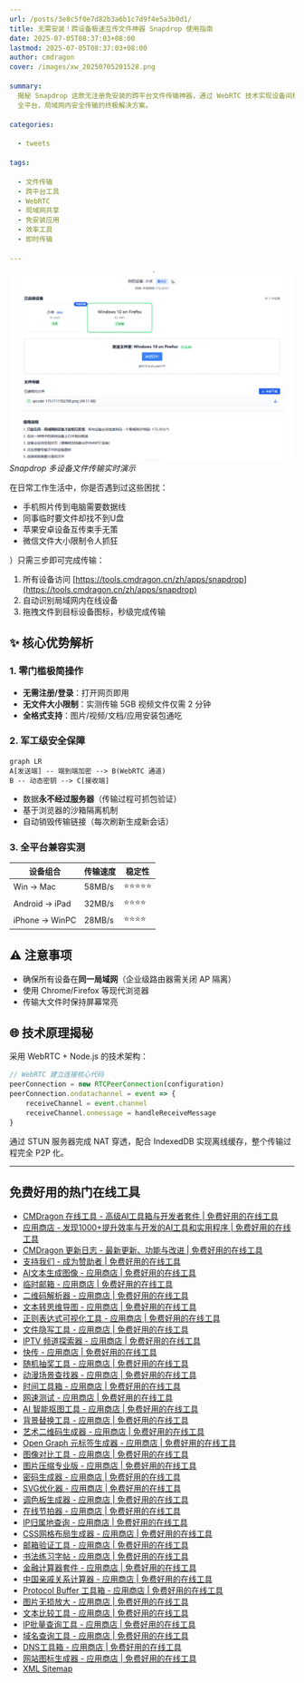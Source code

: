 ```yaml
---
url: /posts/3e8c5f0e7d82b3a6b1c7d9f4e5a3b0d1/
title: 无需安装！跨设备极速互传文件神器 Snapdrop 使用指南
date: 2025-07-05T08:37:03+08:00
lastmod: 2025-07-05T08:37:03+08:00
author: cmdragon
cover: /images/xw_20250705201528.png

summary:
  揭秘 Snapdrop 这款无注册免安装的跨平台文件传输神器，通过 WebRTC 技术实现设备间秒级互传，支持 Windows/Mac/Android/iOS
  全平台，局域网内安全传输的终极解决方案。

categories:

  - tweets

tags:

  - 文件传输
  - 跨平台工具
  - WebRTC
  - 局域网共享
  - 免安装应用
  - 效率工具
  - 即时传输

---
```


![Snapdrop](/images/xw_20250705201528.png)
*Snapdrop 多设备文件传输实时演示*

在日常工作生活中，你是否遇到过这些困扰：

- 手机照片传到电脑需要数据线
- 同事临时要文件却找不到U盘
- 苹果安卓设备互传束手无策
- 微信文件大小限制令人抓狂

）只需三步即可完成传输：

1. 所有设备访问 [https://tools.cmdragon.cn/zh/apps/snapdrop](https://tools.cmdragon.cn/zh/apps/snapdrop)
2. 自动识别局域网内在线设备
3. 拖拽文件到目标设备图标，秒级完成传输

## ✨ 核心优势解析

### 1. 零门槛极简操作

- **无需注册/登录**：打开网页即用
- **无文件大小限制**：实测传输 5GB 视频文件仅需 2 分钟
- **全格式支持**：图片/视频/文档/应用安装包通吃

### 2. 军工级安全保障

```mermaid
graph LR
A[发送端] -- 端到端加密 --> B(WebRTC 通道)
B -- 动态密钥 --> C[接收端]
```

- 数据**永不经过服务器**（传输过程可抓包验证）
- 基于浏览器的沙箱隔离机制
- 自动销毁传输链接（每次刷新生成新会话）

### 3. 全平台兼容实测

| 设备组合           | 传输速度   | 稳定性   |
|----------------|--------|-------|
| Win → Mac      | 58MB/s | ⭐⭐⭐⭐⭐ |
| Android → iPad | 32MB/s | ⭐⭐⭐⭐  |
| iPhone → WinPC | 28MB/s | ⭐⭐⭐⭐  |

## ⚠️ 注意事项

- 确保所有设备在**同一局域网**（企业级路由器需关闭 AP 隔离）
- 使用 Chrome/Firefox 等现代浏览器
- 传输大文件时保持屏幕常亮

## 🌐 技术原理揭秘

采用 WebRTC + Node.js 的技术架构：

```javascript
// WebRTC 建立连接核心代码
peerConnection = new RTCPeerConnection(configuration)
peerConnection.ondatachannel = event => {
    receiveChannel = event.channel
    receiveChannel.onmessage = handleReceiveMessage
}
```

通过 STUN 服务器完成 NAT 穿透，配合 IndexedDB 实现离线缓存，整个传输过程完全 P2P 化。

---

## 免费好用的热门在线工具

- [CMDragon 在线工具 - 高级AI工具箱与开发者套件 | 免费好用的在线工具](https/tools.cmdragon.cn/zh)
- [应用商店 - 发现1000+提升效率与开发的AI工具和实用程序 | 免费好用的在线工具](https/tools.cmdragon.cn/zh/apps?category=trending)
- [CMDragon 更新日志 - 最新更新、功能与改进 | 免费好用的在线工具](https/tools.cmdragon.cn/zh/changelog)
- [支持我们 - 成为赞助者 | 免费好用的在线工具](https/tools.cmdragon.cn/zh/sponsor)
- [AI文本生成图像 - 应用商店 | 免费好用的在线工具](https/tools.cmdragon.cn/zh/apps/text-to-image-ai)
- [临时邮箱 - 应用商店 | 免费好用的在线工具](https/tools.cmdragon.cn/zh/apps/temp-email)
- [二维码解析器 - 应用商店 | 免费好用的在线工具](https/tools.cmdragon.cn/zh/apps/qrcode-parser)
- [文本转思维导图 - 应用商店 | 免费好用的在线工具](https/tools.cmdragon.cn/zh/apps/text-to-mindmap)
- [正则表达式可视化工具 - 应用商店 | 免费好用的在线工具](https/tools.cmdragon.cn/zh/apps/regex-visualizer)
- [文件隐写工具 - 应用商店 | 免费好用的在线工具](https/tools.cmdragon.cn/zh/apps/steganography-tool)
- [IPTV 频道探索器 - 应用商店 | 免费好用的在线工具](https/tools.cmdragon.cn/zh/apps/iptv-explorer)
- [快传 - 应用商店 | 免费好用的在线工具](https/tools.cmdragon.cn/zh/apps/snapdrop)
- [随机抽奖工具 - 应用商店 | 免费好用的在线工具](https/tools.cmdragon.cn/zh/apps/lucky-draw)
- [动漫场景查找器 - 应用商店 | 免费好用的在线工具](https/tools.cmdragon.cn/zh/apps/anime-scene-finder)
- [时间工具箱 - 应用商店 | 免费好用的在线工具](https/tools.cmdragon.cn/zh/apps/time-toolkit)
- [网速测试 - 应用商店 | 免费好用的在线工具](https/tools.cmdragon.cn/zh/apps/speed-test)
- [AI 智能抠图工具 - 应用商店 | 免费好用的在线工具](https/tools.cmdragon.cn/zh/apps/background-remover)
- [背景替换工具 - 应用商店 | 免费好用的在线工具](https/tools.cmdragon.cn/zh/apps/background-replacer)
- [艺术二维码生成器 - 应用商店 | 免费好用的在线工具](https/tools.cmdragon.cn/zh/apps/artistic-qrcode)
- [Open Graph 元标签生成器 - 应用商店 | 免费好用的在线工具](https/tools.cmdragon.cn/zh/apps/open-graph-generator)
- [图像对比工具 - 应用商店 | 免费好用的在线工具](https/tools.cmdragon.cn/zh/apps/image-comparison)
- [图片压缩专业版 - 应用商店 | 免费好用的在线工具](https/tools.cmdragon.cn/zh/apps/image-compressor)
- [密码生成器 - 应用商店 | 免费好用的在线工具](https/tools.cmdragon.cn/zh/apps/password-generator)
- [SVG优化器 - 应用商店 | 免费好用的在线工具](https/tools.cmdragon.cn/zh/apps/svg-optimizer)
- [调色板生成器 - 应用商店 | 免费好用的在线工具](https/tools.cmdragon.cn/zh/apps/color-palette)
- [在线节拍器 - 应用商店 | 免费好用的在线工具](https/tools.cmdragon.cn/zh/apps/online-metronome)
- [IP归属地查询 - 应用商店 | 免费好用的在线工具](https/tools.cmdragon.cn/zh/apps/ip-geolocation)
- [CSS网格布局生成器 - 应用商店 | 免费好用的在线工具](https/tools.cmdragon.cn/zh/apps/css-grid-layout)
- [邮箱验证工具 - 应用商店 | 免费好用的在线工具](https/tools.cmdragon.cn/zh/apps/email-validator)
- [书法练习字帖 - 应用商店 | 免费好用的在线工具](https/tools.cmdragon.cn/zh/apps/calligraphy-practice)
- [金融计算器套件 - 应用商店 | 免费好用的在线工具](https/tools.cmdragon.cn/zh/apps/finance-calculator-suite)
- [中国亲戚关系计算器 - 应用商店 | 免费好用的在线工具](https/tools.cmdragon.cn/zh/apps/chinese-kinship-calculator)
- [Protocol Buffer 工具箱 - 应用商店 | 免费好用的在线工具](https/tools.cmdragon.cn/zh/apps/protobuf-toolkit)
- [图片无损放大 - 应用商店 | 免费好用的在线工具](https/tools.cmdragon.cn/zh/apps/image-upscaler)
- [文本比较工具 - 应用商店 | 免费好用的在线工具](https/tools.cmdragon.cn/zh/apps/text-compare)
- [IP批量查询工具 - 应用商店 | 免费好用的在线工具](https/tools.cmdragon.cn/zh/apps/ip-batch-lookup)
- [域名查询工具 - 应用商店 | 免费好用的在线工具](https/tools.cmdragon.cn/zh/apps/domain-finder)
- [DNS工具箱 - 应用商店 | 免费好用的在线工具](https/tools.cmdragon.cn/zh/apps/dns-toolkit)
- [网站图标生成器 - 应用商店 | 免费好用的在线工具](https/tools.cmdragon.cn/zh/apps/favicon-generator)
- [XML Sitemap](https/tools.cmdragon.cn/sitemap_index.xml)